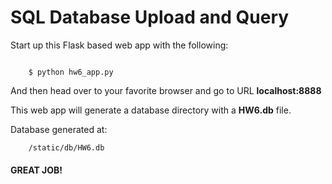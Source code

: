 # SQL Database Upload and Query

Start up this Flask based web app with the following:

```

    $ python hw6_app.py

```

And then head over to your favorite browser and go to URL **localhost:8888**

This web app will generate a database directory with a <b>HW6.db</b> file.

Database generated at:

```
    /static/db/HW6.db
```


#### GREAT JOB!

